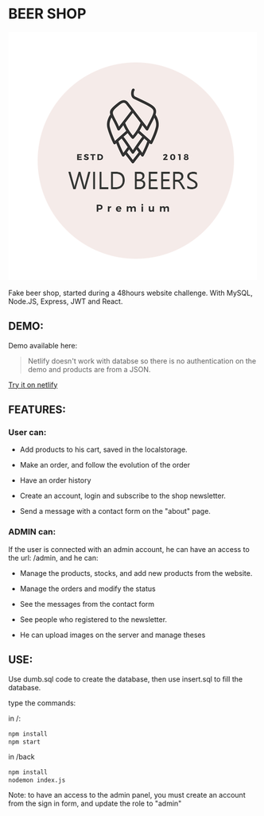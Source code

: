 # BEER SHOP 

![Logo](https://github.com/PierreWCS/beer-shop/blob/master/public/uploads/images/logoBeer.png)

Fake beer shop, started during a 48hours website challenge.
With MySQL, Node.JS, Express, JWT and React.


## DEMO:

Demo available here:

> Netlify doesn't work with databse so there is no authentication on the demo and products are from a JSON.

[Try it on netlify](https://beer-shop-wcs.netlify.com/)


## FEATURES:

### User can:

- Add products to his cart, saved in the localstorage. 

- Make an order, and follow the evolution of the order

- Have an order history

- Create an account, login and subscribe to the shop newsletter.

- Send a message with a contact form on the "about" page.


### ADMIN can:

If the user is connected with an admin account, he can have an access to the url: /admin, and he can:

- Manage the products, stocks, and add new products from the website. 

- Manage the orders and modify the status

- See the messages from the contact form 

- See people who registered to the newsletter.

- He can upload images on the server and manage theses


## USE:

Use dumb.sql code to create the database, then use insert.sql to fill the database.

type the commands:

in /:
```
npm install
npm start
```

in /back
```
npm install
nodemon index.js
```

Note: to have an access to the admin panel, you must create an account from the sign in form, and update the role to "admin"
